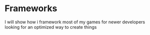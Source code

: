 # Frameworks
I will show how i framework most of my games for newer developers looking for an optimized way to create things
